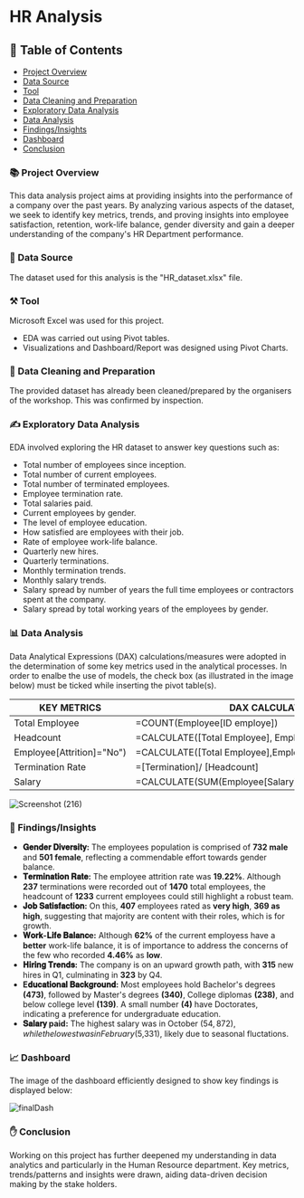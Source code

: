 # HR Analysis

## 📜 Table of Contents

- [Project Overview](📚#project-overview)
- [Data Source](📑#data-source)
- [Tool](⚒️#tool)
- [Data Cleaning and Preparation](🧤#data-cleaning-and-preparation)
- [Exploratory Data Analysis](✍️#exploratory-data-analysis)
- [Data Analysis](📊#data-analysis)
- [Findings/Insights](📝#findings/insights)
- [Dashboard](📈#dashboard)
- [Conclusion](✋#conclusion)

### 📚 Project Overview
This data analysis project aims at providing insights into the performance of a company over the past years. By analyzing various aspects of the dataset, we seek to identify key metrics, trends, and proving insights into employee satisfaction, retention, work-life balance, gender diversity and gain a deeper understanding of the company's HR Department performance.

### 📑 Data Source
The dataset used for this analysis is the "HR_dataset.xlsx" file.

### ⚒️ Tool
Microsoft Excel was used for this project.
- EDA was carried out using Pivot tables.
- Visualizations and Dashboard/Report was designed using Pivot Charts.

### 🧤 Data Cleaning and Preparation
The provided dataset has already been cleaned/prepared by the organisers of the workshop. This was confirmed by inspection.

### ✍️ Exploratory Data Analysis
EDA involved exploring the HR dataset to answer key questions such as:
- Total number of employees since inception.
- Total number of current employees.
- Total number of terminated employees.
- Employee termination rate.
- Total salaries paid.
- Current employees by gender.
- The level of employee education.
- How satisfied are employees with their job.
- Rate of employee work-life balance.
- Quarterly new hires.
- Quarterly terminations.
- Monthly termination trends.
- Monthly salary trends.
- Salary spread by number of years the full time employees or contractors spent at the company.
- Salary spread by total working  years of the employees by gender.

### 📊 Data Analysis

Data Analytical Expressions (DAX) calculations/measures were adopted in the determination of some key metrics used in the analytical processes. In order to enalbe the use of models, the check box (as illustrated in the image below) must be ticked while inserting the pivot table(s).

|KEY METRICS|DAX CALCULATIONS|
|-----------|---------------|
|Total Employee|=COUNT(Employee[ID employe])|
|Headcount|=CALCULATE([Total Employee], Employee[Attrition]="No")|
|Employee[Attrition]="No")|=CALCULATE([Total Employee],Employee[Attrition]="Yes")|
|Termination Rate|=[Termination]/ [Headcount]|
|Salary|=CALCULATE(SUM(Employee[Salary]),Employee[Attrition]="No")|

![Screenshot (216)](https://github.com/user-attachments/assets/dde3c24c-359c-48e0-a26b-11ab26008a92)

### 📝 Findings/Insights
- **𝐆𝐞𝐧𝐝𝐞𝐫 𝐃𝐢𝐯𝐞𝐫𝐬𝐢𝐭𝐲:** The employees population is comprised of **732 male** and **501 female**, reflecting a commendable effort towards gender balance.
- **𝐓𝐞𝐫𝐦𝐢𝐧𝐚𝐭𝐢𝐨𝐧 𝐑𝐚𝐭𝐞:** The employee attrition rate was **19.22%**. Although **237** terminations were recorded out of **1470** total employees, the headcount of **1233** current employees could still highlight a robust team.
- **𝐉𝐨𝐛 𝐒𝐚𝐭𝐢𝐬𝐟𝐚𝐜𝐭𝐢𝐨𝐧:** On this, **407** employees rated as **very high**, **369 as high**, suggesting that majority are content with their roles, which is for growth.
- **𝐖𝐨𝐫𝐤-𝐋𝐢𝐟𝐞 𝐁𝐚𝐥𝐚𝐧𝐜e:** Although **62%** of the current employess have a **better** work-life balance, it is of importance to address the concerns of the few who recorded **4.46%** as **low**.
- **𝐇𝐢𝐫𝐢𝐧𝐠 𝐓𝐫𝐞𝐧𝐝𝐬:** The company is on an upward growth path, with **315** new hires in Q1, culminating in **323** by Q4.
- **E𝐝𝐮𝐜𝐚𝐭𝐢𝐨𝐧𝐚𝐥 𝐁𝐚𝐜𝐤𝐠𝐫𝐨𝐮𝐧𝐝:** Most employees hold Bachelor's degrees **(473)**, followed by Master's degrees **(340)**, College diplomas **(238)**, and below college level **(139)**. A small number **(4)** have Doctorates, indicating a preference for undergraduate education.
- **𝐒𝐚𝐥𝐚𝐫𝐲 paid:** The highest salary was in October ($54,872), while the lowest was in February ($5,331), likely due to seasonal fluctations.

### 📈 Dashboard
The image of the dashboard efficiently designed to show key findings is displayed below:

![finalDash](https://github.com/user-attachments/assets/78da7565-1358-4771-aaf8-8bd0d2c34db1)

### ✋ Conclusion
Working on this project has further deepened my understanding in data analytics and particularly in the Human Resource department. Key metrics, trends/patterns and insights were drawn, aiding data-driven decision making by the stake holders.
